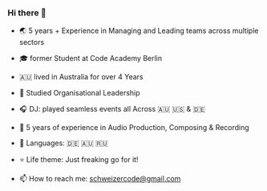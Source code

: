 ### Hi there 👋


- 🌏  5 years + Experience in Managing and Leading teams across multiple sectors

- 🎓 former Student at Code Academy Berlin 

- 🇦🇺 lived in Australia for over 4 Years

- 💬 Studied Organisational Leadership

- 🎧 DJ: played seamless events all Across 🇦🇺 🇺🇸 & 🇩🇪

- 🎹  5 years of experience in Audio Production, Composing & Recording

- 🧳 Languages: 🇩🇪 🇦🇺 🇷🇺 

- ⭐️ Life theme: Just freaking go for it!

- 📫 How to reach me: schweizercode@gmail.com


